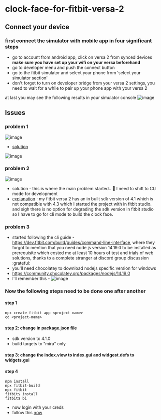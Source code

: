 # clock-face-for-fitbit-versa-2

## Connect your device

### first connect the simulator with mobile app in four significant steps

- go to account from android app, click on versa 2 from synced devices **make sure you have set up your wifi on your versa beforehand**
- go to developer menu and push the connect button
- go to the fitbit simulator and select your phone from 'select your simulator section'
- don't forget to turn on developer bridge from your versa 2 settings, you need to wait for a while to pair up your phone app with your versa 2

at last you may see the following results in your simulator console
![image](https://user-images.githubusercontent.com/59027621/156912571-a7877aa1-8f41-4476-b1ff-637292a75c1f.png)

## Issues

### problem 1

![image](https://user-images.githubusercontent.com/59027621/156912706-f976c44d-944d-45f6-a9ba-634220829a14.png)

- [solution](https://community.fitbit.com/t5/SDK-Development/SDK-4-2-broken/m-p/4620720#M13877)

![image](https://user-images.githubusercontent.com/59027621/156912722-ead6729d-9477-43af-befe-524d41684cf4.png)

### problem 2

![image](https://user-images.githubusercontent.com/59027621/156912890-66aaad17-a29e-416a-92db-42cf4b10183c.png)

- solution - this is where the main problem started.. :facepalm: I need to shift to CLI mode for development 
- [explanation](https://community.fitbit.com/t5/SDK-Development/Sideload-of-app-failed-Connected-device-does-not-support-API-version/td-p/4584270) : my fitbit versa 2 has an in built sdk version of 4.1 which is not compatible with 4.3 which I started the project with in fitbit studio. and sigh there is no option for degrading the sdk version in fitbit studio so I have to go for cli mode to build the clock face.

### problem 3

- started following the cli guide - https://dev.fitbit.com/build/guides/command-line-interface, where they forgot to mention that you need node js version 14.19.0 to be installed as prerequisite which costed me at least 10 hours of test and trials of web solutions, thanks to a complete stranger at discord group discussion :grateful:
- you'll need chocolatey to download nodejs specific version for windows
- https://community.chocolatey.org/packages/nodejs/14.19.0
- I'll remember this - 
![image](https://user-images.githubusercontent.com/59027621/156930172-386bad6c-9a54-42d1-9581-4bdab11a1f61.png)

### Now the following steps need to be done one after another

#### step 1

```console
npx create-fitbit-app <project-name>
cd <project-name>
```

#### step 2: change in package.json file

- sdk version to 4.1.0
- build targets to "mira" only

#### step 3: change the index.view to index.gui and widgest.defs to widgets.gui

#### step 4

```console
npm install
npx fitbit-build
npx fitbit
fitbit$ install
fitbit$ bi
```

- now login with your creds
- follow this [now](https://dev.fitbit.com/getting-started/)

